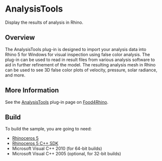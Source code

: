 # AnalysisTools
Display the results of analysis in Rhino.

## Overview
The AnalysisTools plug-in is designed to import your analysis data into Rhino 5 for Windows for visual inspection using false color analysis. The plug-in can be used to read in result files from various analysis software to aid in further refinement of the model. The resulting analysis mesh in Rhino can be used to see 3D false color plots of velocity, pressure, solar radiance, and more.

## More Information
See the [AnalysisTools](http://www.food4rhino.com/app/analysistools) plug-in page on [Food4Rhino](http://www.food4rhino.com/).

## Build

To build the sample, you are going to need:

* [Rhinoceros 5](http://www.rhino3d.com)
* [Rhinoceros 5 C++ SDK](http://developer.rhino3d.com/guides/cpp/installing_tools_windows/)
* Microsoft Visual C++ 2010 (for 64-bit builds)
* Microsoft Visual C++ 2005 (optional, for 32-bit builds)
